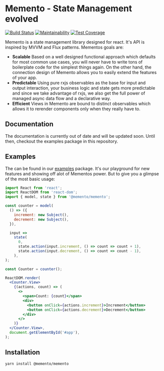 # Memento - State Management evolved

[![Build Status](https://travis-ci.org/jeanfortheweb/memento.svg?branch=master)](https://travis-ci.org/jeanfortheweb/memento) [![Maintainability](https://api.codeclimate.com/v1/badges/5494041ca69fd977cae6/maintainability)](https://codeclimate.com/github/jeanfortheweb/memento/maintainability) [![Test Coverage](https://api.codeclimate.com/v1/badges/5494041ca69fd977cae6/test_coverage)](https://codeclimate.com/github/jeanfortheweb/memento/test_coverage)

Memento is a state management library designed for react. It's API is inspired by MVVM and Flux patterns.
Mementos goals are:

* **Scalable** Based on a well designed functional approach which defaults for most common use cases, you will never have to write tons of boilerplate code for the simplest things again. On the other hand, the connection design of Memento allows you to easily extend the features of your app.
* **Predictable** Using pure rxjs observables as the base for input and output interaction, your business logic and state gets more predictable and since we take advantage of rxjs, we also get the full power of managed async data flow and a declarative way.
* **Efficient** Views in Memento are bound to distinct observables which allows it to rerender components only when they really have to.

## Documentation

The documentation is currently out of date and will be updated soon. Until then, checkout the examples package in this repository.

## Examples

The can be found in our [examples](https://github.com/jeanfortheweb/memento/tree/master/packages/examples) package. It's our playground for new features and showing off alot of Mementos power. But to give you a glimpse of the most basic usage:

```jsx
import React from 'react';
import ReactDOM from 'react-dom';
import { model, state } from '@memento/memento';

const counter = model(
  () => ({
    increment: new Subject(),
    decrement: new Subject(),
  }),

  input =>
    state(
      0,
      state.action(input.increment, () => count => count + 1),
      state.action(input.decrement, () => count => count - 1),
    ),
);

const Counter = counter();

ReactDOM.render(
  <Counter.View>
    {(actions, count) => (
      <>
        <span>Count: {count}</span>
        <div>
          <button onClick={actions.increment}>Increment</button>
          <button onClick={actions.decrement}>Decrement</button>
        </div>
      </>
    )}
  </Counter.View>,
  document.getElementById('#app'),
);
```

## Installation

```sh
yarn install @memento/memento
```
